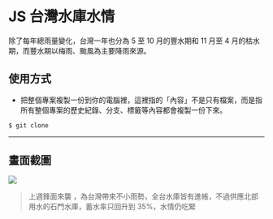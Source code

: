 # JS 台灣水庫水情

除了每年總雨量變化，台灣一年也分為 5 至 10 月的豐水期和 11 月至 4 月的枯水期，而豐水期以梅雨、颱風為主要降雨來源。

## 使用方式
- 把整個專案複製一份到你的電腦裡，這裡指的「內容」不是只有檔案，而是指所有整個專案的歷史紀錄、分支、標籤等內容都會複製一份下來。
```sh
$ git clone
```

----

## 畫面截圖
![](https://i.imgur.com/2c8FAMV.png)
> 上週鋒面來襲 ，為台灣帶來不小雨勢，全台水庫皆有進帳，不過供應北部用水的石門水庫，蓄水率只回升到 35%，水情仍吃緊
